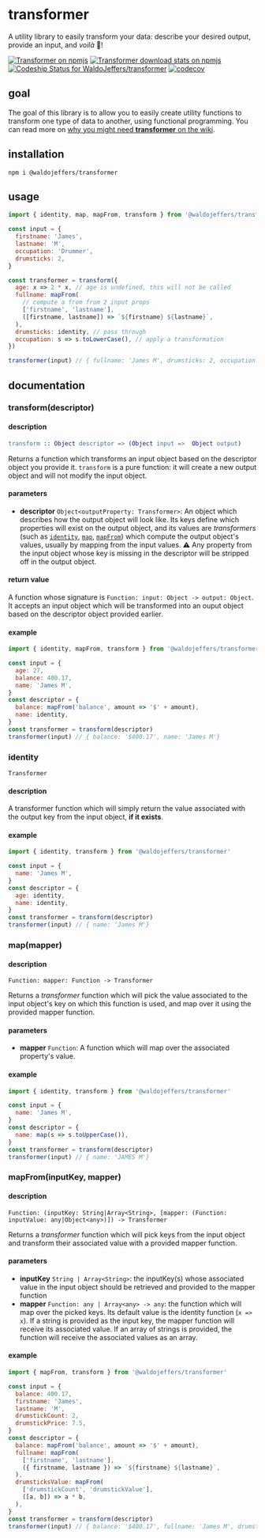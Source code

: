 # transformer

A utility library to easily transform your data: describe your desired output, provide an input, and _voilà_ 🌟!

[![Transformer on npmjs](https://img.shields.io/npm/v/@waldojeffers/transformer.svg?style=flat-square)](https://www.npmjs.com/package/@waldojeffers/transformer)
[![Transformer download stats on npmjs](https://img.shields.io/npm/dw/@waldojeffers/transformer.svg?style=flat-square)](https://npm-stat.com/charts.html?package=%40waldojeffers%2Ftransformer)
[![Codeship Status for WaldoJeffers/transformer](https://img.shields.io/codeship/7dc90ec0-ba7e-0135-1d22-52634e59fba4.svg?style=flat-square)](https://app.codeship.com/projects/259215)
[![codecov](https://img.shields.io/codecov/c/github/WaldoJeffers/transformer.svg?style=flat-square)](https://codecov.io/gh/WaldoJeffers/transformer)

## goal

The goal of this library is to allow you to easily create utility functions to transform one type of data to another, using functional programming. You can read more on [why you might need **transformer** on the wiki](https://github.com/WaldoJeffers/transformer/wiki/Why).

## installation

```
npm i @waldojeffers/transformer
```

## usage

```js
import { identity, map, mapFrom, transform } from '@waldojeffers/transformer'

const input = {
  firstname: 'James',
  lastname: 'M',
  occupation: 'Drummer',
  drumsticks: 2,
}

const transformer = transform({
  age: x => 2 * x, // age is undefined, this will not be called
  fullname: mapFrom(
    // compute a from from 2 input props
    ['firstname', 'lastname'],
    ([firstname, lastname]) => `${firstname} ${lastname}`,
  ),
  drumsticks: identity, // pass through
  occupation: s => s.toLowerCase(), // apply a transformation
})

transformer(input) // { fullname: 'James M', drumsticks: 2, occupation: 'drummer' }
```

## documentation

### transform(descriptor)

#### description

```Erlang
transform :: Object descriptor => (Object input =>  Object output)
```

Returns a function which transforms an input object based on the descriptor object you provide it. `transform` is a pure function: it will create a new output object and will not modify the input object.

#### parameters

- **descriptor** `Object<outputProperty: Transformer>`: An object which describes how the output object will look like. Its keys define which properties will exist on the output object, and its values are _transformers_ (such as [`identity`](#identity), [`map`](#map), [`mapFrom`](#mapFrom)) which compute the output object's values, usually by mapping from the input values. ⚠️ Any property from the input object whose key is missing in the descriptor will be stripped off in the output object.

#### return value

A function whose signature is `Function: input: Object -> output: Object`. It accepts an input object which will be transformed into an ouput object based on the descriptor object provided earlier.

#### example

```js
import { identity, mapFrom, transform } from '@waldojeffers/transformer'

const input = {
  age: 27,
  balance: 400.17,
  name: 'James M',
}
const descriptor = {
  balance: mapFrom('balance', amount => '$' + amount),
  name: identity,
}
const transformer = transform(descriptor)
transformer(input) // { balance: '$400.17', name: 'James M'}
```

### identity

```
Transformer
```

#### description

A transformer function which will simply return the value associated with the output key from the input object, **if it exists**.

#### example

```js
import { identity, transform } from '@waldojeffers/transformer'

const input = {
  name: 'James M',
}
const descriptor = {
  age: identity,
  name: identity,
}
const transformer = transform(descriptor)
transformer(input) // { name: 'James M'}
```

### map(mapper)

#### description

```
Function: mapper: Function -> Transformer
```

Returns a _transformer_ function which will pick the value associated to the input object's key on which this function is used, and map over it using the provided mapper function.

#### parameters

- **mapper** `Function`: A function which will map over the associated property's value.

#### example

```js
import { identity, transform } from '@waldojeffers/transformer'

const input = {
  name: 'James M',
}
const descriptor = {
  name: map(s => s.toUpperCase()),
}
const transformer = transform(descriptor)
transformer(input) // { name: 'JAMES M'}
```

### mapFrom(inputKey, mapper)

#### description

```
Function: (inputKey: String|Array<String>, [mapper: (Function: inputValue: any|Object<any>)]) -> Transformer
```

Returns a _transformer_ function which will pick keys from the input object and transform their associated value with a provided mapper function.

#### parameters

- **inputKey** `String | Array<String>`: the inputKey(s) whose associated value in the input object should be retrieved and provided to the mapper function
- **mapper** `Function: any | Array<any> -> any`: the function which will map over the picked keys. Its default value is the identity function (`x => x`). If a string is provided as the input key, the mapper function will receive its associated value. If an array of strings is provided, the function will receive the associated values as an array.

#### example

```js
import { mapFrom, transform } from '@waldojeffers/transformer'

const input = {
  balance: 400.17,
  firstname: 'James',
  lastname: 'M',
  drumstickCount: 2,
  drumstickPrice: 7.5,
}
const descriptor = {
  balance: mapFrom('balance', amount => '$' + amount),
  fullname: mapFrom(
    ['firstname', 'lastname'],
    ({ firstname, lastname }) => `${firstname} ${lastname}`,
  ),
  drumsticksValue: mapFrom(
    ['drumstickCount', 'drumstickValue'],
    ([a, b]) => a * b,
  ),
}
const transformer = transform(descriptor)
transformer(input) // { balance: '$400.17', fullname: 'James M', drumsticksValue: 15}
```
